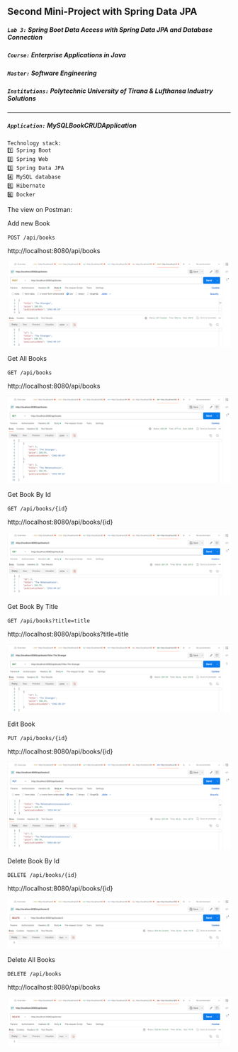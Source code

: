 ## Second Mini-Project with Spring Data JPA
##### `Lab 3:` Spring Boot Data Access with Spring Data JPA and Database Connection
##### `Course:` Enterprise Applications in Java
##### `Master:` Software Engineering
##### `Institutions:` Polytechnic University of Tirana & Lufthansa Industry Solutions

---

##### `Application:` MySQLBookCRUDApplication
    Technology stack:
    1️⃣ Spring Boot
    2️⃣ Spring Web
    3️⃣ Spring Data JPA
    4️⃣ MySQL database
    5️⃣ Hibernate
    6️⃣ Docker 


The view on Postman:

Add new Book

`POST /api/books`

http://localhost:8080/api/books

![Add New Book](MySQLBookCRUDApplication/img/add.png "Add New Book")

Get All Books

`GET /api/books`

http://localhost:8080/api/books

![Get All Books](MySQLBookCRUDApplication/img/findAll.png "Get All Books")

Get Book By Id

`GET /api/books/{id}`

http://localhost:8080/api/books/{id}

![Get Book By Id](MySQLBookCRUDApplication/img/findById.png "Get Book By Id")

Get Book By Title

`GET /api/books?title=title`

http://localhost:8080/api/books?title=title

![Get Book By Title](MySQLBookCRUDApplication/img/findByTitle.png "Get Book By Title")

Edit Book

`PUT /api/books/{id}`

http://localhost:8080/api/books/{id}

![Edit Book](MySQLBookCRUDApplication/img/edit.png "Edit Book")

Delete Book By Id

`DELETE /api/books/{id}`

http://localhost:8080/api/books/{id}

![Delete Book By Id](MySQLBookCRUDApplication/img/deleteById.png "Delete Book By Id")

Delete All Books

`DELETE /api/books`

http://localhost:8080/api/books

![Delete All Books](MySQLBookCRUDApplication/img/deleteAll.png "Delete All Books")

